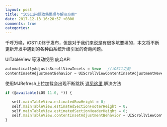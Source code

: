 ```yaml
---
layout: post
title: "iOS11问题收集整理与解决方案"
date: 2017-12-13 16:28:57 +0800
comments: true
categories: 
---
```

千呼万唤，iOS11.0终于发布，但是对于我们来说是有很多坑要填的，本文将不断更新开发中遇到的各种由系统升级引发的奇葩问题。<!--more-->


UITableView 等滚动视图
废弃API
```javascript
automaticallyAdjustsScrollViewInsets = true   //iOS11之前
contentInsetAdjustmentBehavior = UIScrollViewContentInsetAdjustmentNever; //iOS11之后
```
使用MJRefresh上拉加载会出现不断跳跃 [详见这里](https://github.com/CoderMJLee/MJRefresh/issues/1071),解决方法
```javascript
if (@available(iOS 11.0, *)) {

   self.mainTableView.estimatedRowHeight = 0;
   self.mainTableView.estimatedSectionFooterHeight = 0;
   self.mainTableView.estimatedSectionHeaderHeight = 0;
   self.mainTableView.contentInsetAdjustmentBehavior = UIScrollViewContentInsetAdjustmentNever;
}
```


